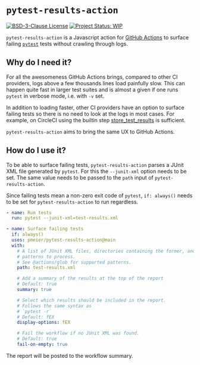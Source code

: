 # `pytest-results-action`

[![BSD-3-Clause License](https://img.shields.io/github/license/pmeier/light-the-torch)](https://opensource.org/licenses/BSD-3-Clause)
[![Project Status: WIP](https://www.repostatus.org/badges/latest/wip.svg)](https://www.repostatus.org/#wip)

`pytest-results-action` is a Javascript action for [GitHub Actions](https://github.com/features/actions) to surface failing [`pytest`](https://docs.pytest.org) tests without crawling through logs.

## Why do I need it?

For all the awesomeness GitHub Actions brings, compared to other CI providers, logs above a few thousands lines load painfully slow. This can happen quite fast in larger test suites and is almost a given if one runs `pytest` in verbose mode, i.e. with `-v` set.

In addition to loading faster, other CI providers have an option to surface failing tests so there is no need to look at the logs in most cases. For example, on CircleCI using the builtin step [store_test_results](https://circleci.com/docs/collect-test-data/) is sufficient.

`pytest-results-action` aims to bring the same UX to GitHub Actions.

## How do I use it?

To be able to surface failing tests, `pytest-results-action` parses a JUnit XML file generated by `pytest`. For this the `--junit-xml` option needs to be set. The same value needs to be passed to the `path` input of `pytest-results-action`.

Since failing tests mean a non-zero exit code of `pytest`, `if: always()` needs to be set for `pytest-results-action` to run regardless.

```yaml
- name: Run tests
  run: pytest --junit-xml=test-results.xml

- name: Surface failing tests
  if: always()
  uses: pmeier/pytest-results-action@main
  with:
    # A list of JUnit XML files, directories containing the former, and wildcard
    # patterns to process.
    # See @actions/glob for supported patterns.
    path: test-results.xml

    # Add a summary of the results at the top of the report
    # Default: true
    summary: true

    # Select which results should be included in the report.
    # Follows the same syntax as
    # `pytest -r`
    # Default: fEX
    display-options: fEX

    # Fail the workflow if no JUnit XML was found.
    # Default: true
    fail-on-empty: true
```

The report will be posted to the workflow summary.
